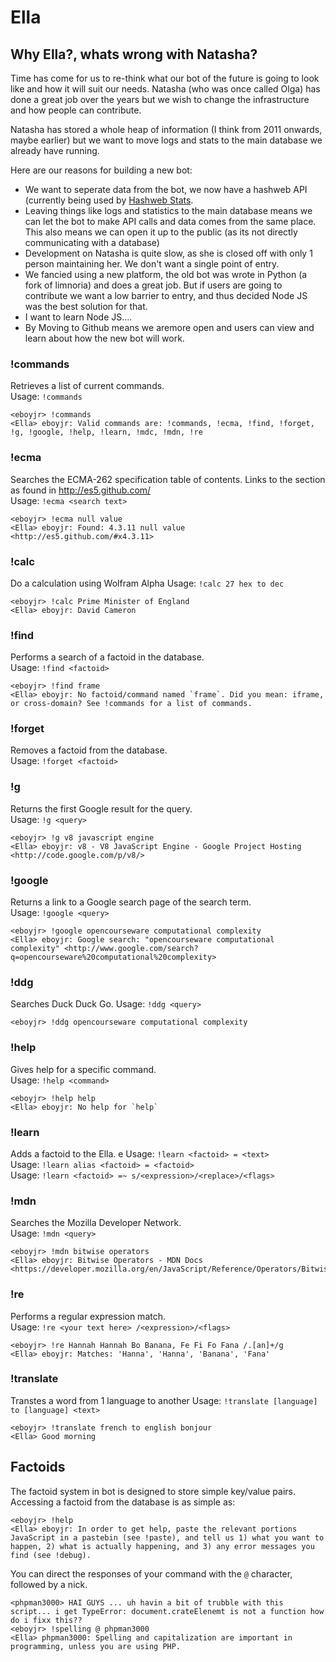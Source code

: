 Ella
========

Why Ella?, whats wrong with Natasha?
------
Time has come for us to re-think what our bot of the future is going to look like and how it will suit our needs.
Natasha (who was once called Olga) has done a great job over the years but we wish to change the infrastructure and how people can contribute.

Natasha has stored a whole heap of information (I think from 2011 onwards, maybe earlier) but we want to move logs and stats to the main database we already have running.

Here are our reasons for building a new bot:

* We want to seperate data from the bot, we now have a hashweb API (currently being used by [Hashweb Stats](http://stats.hashweb.org).
* Leaving things like logs and statistics to the main database means we can let the bot to make API calls and data comes from the same place. This also means we can open it up to the public (as its not directly communicating with a database)
* Development on Natasha is quite slow, as she is closed off with only 1 person maintaining her.  We don't want a single point of entry.
* We fancied using a new platform, the old bot was wrote in Python (a fork of limnoria) and does a great job. But if users are going to contribute we want a low barrier to entry, and thus decided Node JS was the best solution for that.
* I want to learn Node JS....
* By Moving to Github means we aremore open and users can view and learn about how the new bot will work.

### !commands
Retrieves a list of current commands.  
Usage: `!commands`

    <eboyjr> !commands
    <Ella> eboyjr: Valid commands are: !commands, !ecma, !find, !forget, !g, !google, !help, !learn, !mdc, !mdn, !re

### !ecma
Searches the ECMA-262 specification table of contents. Links to the section as found in http://es5.github.com/  
Usage: `!ecma <search text>`

    <eboyjr> !ecma null value
    <Ella> eboyjr: Found: 4.3.11 null value <http://es5.github.com/#x4.3.11>
    
    
### !calc
Do a calculation using Wolfram Alpha
Usage: `!calc 27 hex to dec`

    <eboyjr> !calc Prime Minister of England
    <Ella> eboyjr: David Cameron

### !find
Performs a search of a factoid in the database.  
Usage: `!find <factoid>`

    <eboyjr> !find frame
    <Ella> eboyjr: No factoid/command named `frame`. Did you mean: iframe, or cross-domain? See !commands for a list of commands.

### !forget
Removes a factoid from the database.  
Usage: `!forget <factoid>`

### !g
Returns the first Google result for the query.  
Usage: `!g <query>`

    <eboyjr> !g v8 javascript engine
    <Ella> eboyjr: v8 - V8 JavaScript Engine - Google Project Hosting <http://code.google.com/p/v8/>

### !google
Returns a link to a Google search page of the search term.  
Usage: `!google <query>`

    <eboyjr> !google opencourseware computational complexity
    <Ella> eboyjr: Google search: "opencourseware computational complexity" <http://www.google.com/search?q=opencourseware%20computational%20complexity>

### !ddg
Searches Duck Duck Go.
Usage: `!ddg <query>`

    <eboyjr> !ddg opencourseware computational complexity
    
### !help
Gives help for a specific command.  
Usage: `!help <command>`

    <eboyjr> !help help
    <Ella> eboyjr: No help for `help`

### !learn
Adds a factoid to the Ella. e
Usage: `!learn <factoid> = <text>`  
Usage: `!learn alias <factoid> = <factoid>`  
Usage: `!learn <factoid> =~ s/<expression>/<replace>/<flags>`

### !mdn
Searches the Mozilla Developer Network.  
Usage: `!mdn <query>`

    <eboyjr> !mdn bitwise operators
    <Ella> eboyjr: Bitwise Operators - MDN Docs <https://developer.mozilla.org/en/JavaScript/Reference/Operators/Bitwise_Operators>

### !re
Performs a regular expression match.  
Usage: `!re <your text here> /<expression>/<flags>`

    <eboyjr> !re Hannah Hannah Bo Banana, Fe Fi Fo Fana /.[an]+/g
    <Ella> eboyjr: Matches: 'Hanna', 'Hanna', 'Banana', 'Fana'
    
### !translate
Transtes a word from 1 language to another
Usage: `!translate [language] to [language] <text>`

    <eboyjr> !translate french to english bonjour
    <Ella> Good morning


## Factoids

The factoid system in bot is designed to store simple key/value pairs. Accessing a factoid from the database is as simple as:

    <eboyjr> !help
    <Ella> eboyjr: In order to get help, paste the relevant portions JavaScript in a pastebin (see !paste), and tell us 1) what you want to happen, 2) what is actually happening, and 3) any error messages you find (see !debug).

You can direct the responses of your command with the `@` character, followed by a nick.

    <phpman3000> HAI GUYS ... uh havin a bit of trubble with this script... i get TypeError: document.crateElenemt is not a function how do i fixx this??
    <eboyjr> !spelling @ phpman3000
    <Ella> phpman3000: Spelling and capitalization are important in programming, unless you are using PHP.